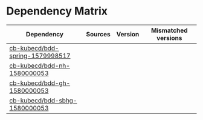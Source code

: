 # Dependency Matrix

Dependency | Sources | Version | Mismatched versions
---------- | ------- | ------- | -------------------
[cb-kubecd/bdd-spring-1579998517](https://github.com/cb-kubecd/bdd-spring-1579998517.git) |  | []() | 
[cb-kubecd/bdd-nh-1580000053](https://github.com/cb-kubecd/bdd-nh-1580000053.git) |  | []() | 
[cb-kubecd/bdd-gh-1580000053](https://github.com/cb-kubecd/bdd-gh-1580000053.git) |  | []() | 
[cb-kubecd/bdd-sbhg-1580000053](https://github.com/cb-kubecd/bdd-sbhg-1580000053.git) |  | []() | 
